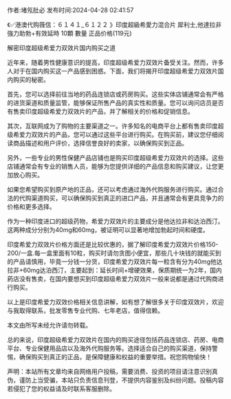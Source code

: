 <p>作者:堵氖肚必 发布时间:2024-04-28 02:41:57</p>
<p>《✅港澳代购薇信：６１４１_６１２２ 》印度超級希愛力混合片 犀利士,他達拉非 強力助勃+有效延時 10顆 數量 正品价格(119元) </p>
									<p>解密印度超级希爱力双效片国内购买之道</p><p>近年来，随着男性健康意识的提高，印度超级希爱力双效片备受关注。然而，许多人对于在国内购买这一产品感到困惑。下面，我们将揭开印度超级希爱力双效片国内购买的秘密。</p><p>首先，您可以选择前往当地的药品连锁店或药房购买。这些实体店铺通常会有严格的进货渠道和质量监管，能够保证所售产品的真实性和质量。您可以询问店员是否有售卖印度超级希爱力双效片的产品，并了解相关的价格和促销信息。</p><p>其次，互联网成为了购物的主要渠道之一。许多知名的电商平台上都有售卖印度超级希爱力双效片的产品，您可以通过这些平台进行购买。在购买前，建议您仔细阅读商品描述和用户评价，选择信誉良好的卖家，以确保购买到正品。</p><p>另外，一些专业的男性保健产品店铺也是购买印度超级希爱力双效片的选择。这些店铺通常会有专业的销售人员，能够为您提供详细的产品信息和购买建议，让您更加放心购买。</p><p>如果您希望购买到原产地的正品，还可以考虑通过海外代购服务进行购买。通过合法的代购渠道购买，可以确保购买到真正的进口产品，并且通常会有更具竞争力的价格和更多选择。</p><p></p><p>作为一种印度进口的超级药物，希爱力双效片的主要成分是他达拉非和达泊西汀。这两种成分分别为40mg和60mg，被证明可以显著地增加勃起时间和硬度。</p><p>印度希爱力双效片价格方面还是比较优惠的，据了解印度希爱力双效片价格150-200/一盒.每一盒里面有10粒，购买时请勿贪图小便宜，那些几十块钱的就能买到的产品请慎用，毕竟一分钱一分货，印度希爱力双效片每一粒含有分为40mg他达拉非+60mg达泊西汀，主要起到：延长时间+增硬效果，保质期统一为2年，国内葯店没有售卖，在国内要想买到印度超级希爱力双效片一般来说都是通过代购商进行购买。</p><p>以上是印度希爱力双效价格相关信息讲解，如有想了解很多关于印度双效片，欢迎与我取得联系，批发零售专业代购、七年老店，值得信赖。</p><p>本文由所写未经允许请勿转载。</p><p>总的来说，印度超级希爱力双效片在国内的购买途径包括药品连锁店、药房、电商平台、专业保健用品店以及海外代购服务等。选择适合自己的购买渠道，保持警惕，确保购买到真正的正品，是保障健康和权益的重要举措。祝您购物愉快！</p>				声明：本站所有文章均来自网络用户投稿，需要消费、投资的项目请注意识别真伪，谨防上当受骗，本站只负责信息刊登，不提供内容鉴别及纠纷问题。投稿内容若侵犯了您的权益请及时联系客服删除。				
